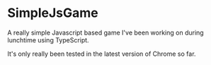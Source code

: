 SimpleJsGame
============

A really simple Javascript based game I've been working on during lunchtime using TypeScript.

It's only really been tested in the latest version of Chrome so far.